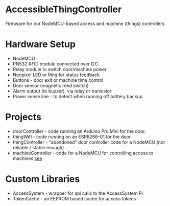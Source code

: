 # AccessibleThingController
Firmware for our NodeMCU-based access and machine (things) controllers


Hardware Setup
==============

* NodeMCU
* PN532 RFID module connected over I2C
* Relay module to switch door/machine power
* Neopixel LED or Ring for status feedback
* Buttons - door exit or machine time control
* Door sensor (magnetic reed switch)
* Alarm output (to buzzer), via relay or transistor
* Power sense line - to detect when running off battery backup

Projects
========
* doorController - code running an Arduino Pro Mini for the door.
* thingWifi - code running on an ESP8266-01 for the door.
* thingController - "abandoned" door controller code for a NodeMCU (not reliable / stable enough)
* machineController - code for a NodeMCU for controlling access to machines [see](https://github.com/swindonmakers/AccessibleThingController/wiki/Machine-Access-Controller)

Custom Libraries
================
* AccessSystem - wrapper for api calls to the AccessSystem Pi
* TokenCache - an EEPROM based cache for access tokens
